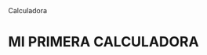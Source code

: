 <html>
<head>
  <tittle>Calculadora</tittle>  
</head>
  <body>
    <h1 background-color: red>MI PRIMERA CALCULADORA</h1>
    
  </body>

</html>
